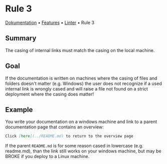 # Rule 3

[Dokumentation](../../../README.md) • [Features](../../README.md) • [Linter](../README.md) • Rule 3

## Summary

The casing of internal links must match the casing on the local machine.

## Goal

If the documentation is written on machines where the casing of files and folders doesn't matter
(e.g. Windows) the user does not recognize if a used internal link is wrongly cased and will raise
a file not found on a strict deployment where the casing does matter!

## Example

You write your documentation on a windows machine and link to a parent documentation page that contains
an overview:

```markdown
Click [here](../README.md) to return to the overview page
```

If the parent `README.md` is for some reason cased in lowercase (e.g. readme.md), than the link still works
on your windows machine, but may be BROKE if you deploy to a Linux machine.